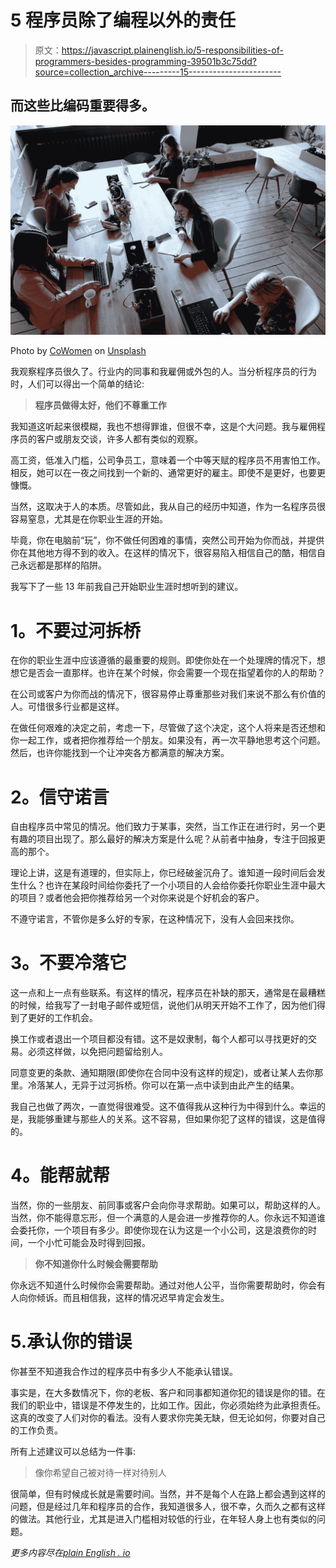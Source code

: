 # 5 程序员除了编程以外的责任

> 原文：<https://javascript.plainenglish.io/5-responsibilities-of-programmers-besides-programming-39501b3c75dd?source=collection_archive---------15----------------------->

## 而这些比编码重要得多。

![](img/cd3a910c92d77a619606171221ea5a15.png)

Photo by [CoWomen](https://unsplash.com/@cowomen?utm_source=medium&utm_medium=referral) on [Unsplash](https://unsplash.com?utm_source=medium&utm_medium=referral)

我观察程序员很久了。行业内的同事和我雇佣或外包的人。当分析程序员的行为时，人们可以得出一个简单的结论:

> **程序员做得太好，他们不尊重工作**

我知道这听起来很模糊，我也不想得罪谁，但很不幸，这是个大问题。我与雇佣程序员的客户或朋友交谈，许多人都有类似的观察。

高工资，低准入门槛，公司争员工，意味着一个中等天赋的程序员不用害怕工作。相反，她可以在一夜之间找到一个新的、通常更好的雇主。即使不是更好，也要更慷慨。

当然，这取决于人的本质。尽管如此，我从自己的经历中知道，作为一名程序员很容易窒息，尤其是在你职业生涯的开始。

毕竟，你在电脑前“玩”，你不做任何困难的事情，突然公司开始为你而战，并提供你在其他地方得不到的收入。在这样的情况下，很容易陷入相信自己的酷，相信自己永远都是那样的陷阱。

我写下了一些 13 年前我自己开始职业生涯时想听到的建议。

# **1。不要过河拆桥**

在你的职业生涯中应该遵循的最重要的规则。即使你处在一个处理牌的情况下，想想它是否会一直那样。也许在某个时候，你会需要一个现在指望着你的人的帮助？

在公司或客户为你而战的情况下，很容易停止尊重那些对我们来说不那么有价值的人。可惜很多行业都是这样。

在做任何艰难的决定之前，考虑一下，尽管做了这个决定，这个人将来是否还想和你一起工作，或者把你推荐给一个朋友。如果没有，再一次平静地思考这个问题。然后，也许你能找到一个让冲突各方都满意的解决方案。

# **2。信守诺言**

自由程序员中常见的情况。他们致力于某事，突然，当工作正在进行时，另一个更有趣的项目出现了。那么最好的解决方案是什么呢？从前者中抽身，专注于回报更高的那个。

理论上讲，这是有道理的，但实际上，你已经破釜沉舟了。谁知道一段时间后会发生什么？也许在某段时间给你委托了一个小项目的人会给你委托你职业生涯中最大的项目？或者他会把你推荐给另一个对你来说是个好机会的客户。

不遵守诺言，不管你是多么好的专家，在这种情况下，没有人会回来找你。

# **3。不要冷落它**

这一点和上一点有些联系。有这样的情况，程序员在补缺的那天，通常是在最糟糕的时候，给我写了一封电子邮件或短信，说他们从明天开始不工作了，因为他们得到了更好的工作机会。

换工作或者退出一个项目都没有错。这不是奴隶制，每个人都可以寻找更好的交易。必须这样做，以免把问题留给别人。

同意变更的条款、通知期限(即使你在合同中没有这样的规定)，或者让某人去你那里。冷落某人，无异于过河拆桥。你可以在第一点中读到由此产生的结果。

我自己也做了两次，一直觉得很难受。这不值得我从这种行为中得到什么。幸运的是，我能够重建与那些人的关系。这不容易，但如果你犯了这样的错误，这是值得的。

# **4。能帮就帮**

当然，你的一些朋友、前同事或客户会向你寻求帮助。如果可以，帮助这样的人。当然，你不能得意忘形，但一个满意的人是会进一步推荐你的人。你永远不知道谁会委托你，一个项目有多少。即使你现在认为这是一个小公司，这是浪费你的时间，一个小忙可能会及时得到回报。

> **你不知道你什么时候会需要帮助**

你永远不知道什么时候你会需要帮助。通过对他人公平，当你需要帮助时，你会有人向你倾诉。而且相信我，这样的情况迟早肯定会发生。

# 5.承认你的错误

你甚至不知道我合作过的程序员中有多少人不能承认错误。

事实是，在大多数情况下，你的老板、客户和同事都知道你犯的错误是你的错。在我们的职业中，错误是不停发生的，比如工作。因此，你必须始终为此承担责任。这真的改变了人们对你的看法。没有人要求你完美无缺，但无论如何，你要对自己的工作负责。

所有上述建议可以总结为一件事:

> 像你希望自己被对待一样对待别人

很简单，但有时候成长就是需要时间。当然，并不是每个人在路上都会遇到这样的问题，但是经过几年和程序员的合作，我知道很多人，很不幸，久而久之都有这样的做法。其他行业，尤其是进入门槛相对较低的行业，在年轻人身上也有类似的问题。

*更多内容尽在*[*plain English . io*](http://plainenglish.io/)